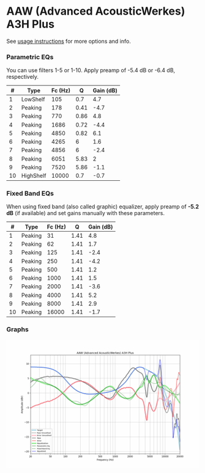 # AAW (Advanced AcousticWerkes) A3H Plus
See [usage instructions](https://github.com/jaakkopasanen/AutoEq#usage) for more options and info.

### Parametric EQs
You can use filters 1-5 or 1-10. Apply preamp of -5.4 dB or -6.4 dB, respectively.

|   # | Type      |   Fc (Hz) |    Q |   Gain (dB) |
|-----|-----------|-----------|------|-------------|
|   1 | LowShelf  |       105 | 0.7  |         4.7 |
|   2 | Peaking   |       178 | 0.41 |        -4.7 |
|   3 | Peaking   |       770 | 0.86 |         4.8 |
|   4 | Peaking   |      1686 | 0.72 |        -4.4 |
|   5 | Peaking   |      4850 | 0.82 |         6.1 |
|   6 | Peaking   |      4265 | 6    |         1.6 |
|   7 | Peaking   |      4856 | 6    |        -2.4 |
|   8 | Peaking   |      6051 | 5.83 |         2   |
|   9 | Peaking   |      7520 | 5.86 |        -1.1 |
|  10 | HighShelf |     10000 | 0.7  |        -0.7 |

### Fixed Band EQs
When using fixed band (also called graphic) equalizer, apply preamp of **-5.2 dB** (if available) and set gains manually with these parameters.

|   # | Type    |   Fc (Hz) |    Q |   Gain (dB) |
|-----|---------|-----------|------|-------------|
|   1 | Peaking |        31 | 1.41 |         4.8 |
|   2 | Peaking |        62 | 1.41 |         1.7 |
|   3 | Peaking |       125 | 1.41 |        -2.4 |
|   4 | Peaking |       250 | 1.41 |        -4.2 |
|   5 | Peaking |       500 | 1.41 |         1.2 |
|   6 | Peaking |      1000 | 1.41 |         1.5 |
|   7 | Peaking |      2000 | 1.41 |        -3.6 |
|   8 | Peaking |      4000 | 1.41 |         5.2 |
|   9 | Peaking |      8000 | 1.41 |         2.9 |
|  10 | Peaking |     16000 | 1.41 |        -1.7 |

### Graphs
![](./AAW%20(Advanced%20AcousticWerkes)%20A3H%20Plus.png)
